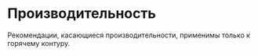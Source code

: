 # Производительность

Рекомендации, касающиеся производительности, применимы только к горячему контуру.
